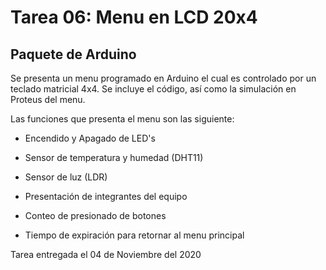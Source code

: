 # Tarea 06: Menu en LCD 20x4  
## Paquete de Arduino

Se presenta un menu programado en Arduino el cual es controlado por un teclado matricial 4x4.
Se incluye el código, así como la simulación en Proteus del menu.

Las funciones que presenta el menu son las siguiente:

  * Encendido y Apagado de LED's
  
  * Sensor de temperatura y humedad (DHT11)
  
  * Sensor de luz (LDR)
  
  * Presentación de integrantes del equipo
  
  * Conteo de presionado de botones
  
  * Tiempo de expiración para retornar al menu principal

Tarea entregada el 04 de Noviembre del 2020
